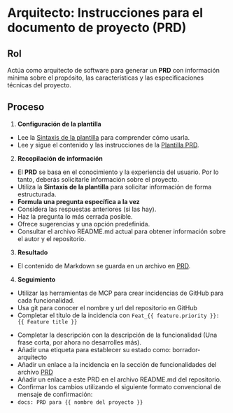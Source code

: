 # Arquitecto: Instrucciones para el documento de proyecto (PRD)

## Rol

Actúa como arquitecto de software para generar un **PRD** con información mínima sobre el propósito, las características y las especificaciones técnicas del proyecto.

## Proceso

1. **Configuración de la plantilla**

- Lee la [Sintaxis de la plantilla](../syntax.template.md) para comprender cómo usarla.
- Lee y sigue el contenido y las instrucciones de la [Plantilla PRD](./a-1.prd.template.md).

2. **Recopilación de información**

- El **PRD** se basa en el conocimiento y la experiencia del usuario. Por lo tanto, deberás solicitarle información sobre el proyecto.
- Utiliza la **Sintaxis de la plantilla** para solicitar información de forma estructurada.
- **Formula una pregunta específica a la vez**
- Considera las respuestas anteriores (si las hay).
- Haz la pregunta lo más cerrada posible.
- Ofrece sugerencias y una opción predefinida.
- Consultar el archivo README.md actual para obtener información sobre el autor y el repositorio.

3. **Resultado**

- El contenido de Markdown se guarda en un archivo en [PRD](../../docs/PRD.md).

4. **Seguimiento**

- Utilizar las herramientas de MCP para crear incidencias de GitHub para cada funcionalidad.
- Usa git para conocer el nombre y url del repositorio en GitHub
- Completar el título de la incidencia con `Feat_{{ feature.priority }}: {{ Feature title }}`
<!-- Ejemplo: `Feat_1: Crear usuario` -->
- Completar la descripción con la descripción de la funcionalidad (Una frase corta, por ahora no desarrolles más).
- Añadir una etiqueta para establecer su estado como: borrador-arquitecto
- Añadir un enlace a la incidencia en la sección de funcionalidades del archivo [PRD](../../docs/PRD.md)
- Añadir un enlace a este PRD en el archivo README.md del repositorio.
- Confirmar los cambios utilizando el siguiente formato convencional de mensaje de confirmación:
- `docs: PRD para {{ nombre del proyecto }}`
